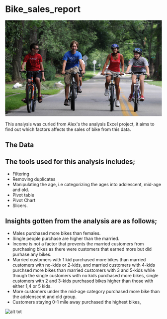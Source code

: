 # Bike_sales_report
![alt txt](https://github.com/Juliet-N/Bike_sales_report/blob/main/Bike.jpg.crdownload)


This analysis was curled from Alex's the analysis Excel project, it aims to find out which factors affects the sales of bike from this data.

## The Data

## The tools used for this analysis includes;
- Filtering
- Removing duplicates
- Manipulating the age, i.e  categorizing the ages into adolescent, mid-age and old.
- Pivot table
- Pivot Chart
- Slicers.

## Insights gotten from the analysis are as follows;

- Males purchased more bikes than females.
- Single people purchase are higher than the married.
- Income is not a factor that prevents the married customers from purchasing  bikes as there were customers that earned more but did purhase any bikes.
- Married customers with 1 kid purchased more bikes than married customers with no-kids or 2-kids, and married customers with 4-kids purchsed more bikes than married customers with 3 and 5-kids while though the single customers with no kids purchased more bikes, single customers with 2 and 3-kids purchased bikes higher than those with either 1,4 or 5 kids.
- More customers under the mid-age category purchased more bike than the adolenscent and old group.
- Customers staying 0-1 mile away purchased the highest bikes,


![alt txt](https://github.com/ju-li4et/Bike_sales_report/blob/main/Bike%20sales%20Analysis.png)
